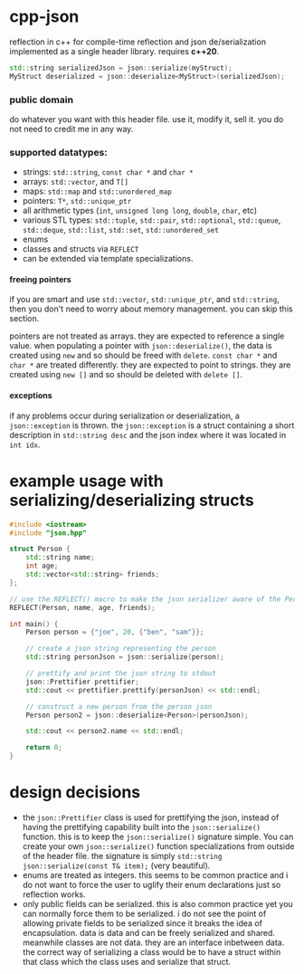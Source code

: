 # cpp-json
reflection in c++ for compile-time reflection and json de/serialization implemented as a single header library.
requires **c++20**.

```cpp
std::string serializedJson = json::serialize(myStruct);
MyStruct deserialized = json::deserialize<MyStruct>(serializedJson);
```

### public domain
do whatever you want with this header file. use it, modify it, sell it. you do not need to credit me in any way.

### supported datatypes:
- strings: `std::string`, `const char *` and `char *`
- arrays: `std::vector`, and `T[]`
- maps: `std::map` and `std::unordered_map`
- pointers: `T*`, `std::unique_ptr`
- all arithmetic types (`int`, `unsigned long long`, `double`, `char`, etc)
- various STL types: `std::tuple`, `std::pair`, `std::optional`, `std::queue`, `std::deque`, `std::list`, `std::set`, `std::unordered_set`
- enums
- classes and structs via `REFLECT`
- can be extended via template specializations.

#### freeing pointers
if you are smart and use `std::vector`, `std::unique_ptr`, and `std::string`, then you don't need to worry about memory management. you can skip this section.

pointers are not treated as arrays. they are expected to reference a single value.
when populating a pointer with `json::deserialize()`, the data is created using `new` and so should be freed with `delete`.
`const char *` and `char *` are treated differently. they are expected to point to strings. they are created using `new []` and so should be deleted with `delete []`.

#### exceptions
if any problems occur during serialization or deserialization, a `json::exception` is thrown.
the `json::exception` is a struct containing a short description in `std::string desc` and the json index where it was located in `int idx`.

# example usage with serializing/deserializing structs
```c++
#include <iostream>
#include "json.hpp"

struct Person {
    std::string name;
    int age;
    std::vector<std::string> friends;
};

// use the REFLECT() macro to make the json serializer aware of the Person type
REFLECT(Person, name, age, friends);

int main() {
    Person person = {"joe", 20, {"ben", "sam"}};

    // create a json string representing the person    
    std::string personJson = json::serialize(person);

    // prettify and print the json string to stdout
    json::Prettifier prettifier;
    std::cout << prettifier.prettify(personJson) << std::endl;

    // construct a new person from the person json
    Person person2 = json::deserialize<Person>(personJson);

    std::cout << person2.name << std::endl;

    return 0;
}

```

# design decisions
- the `json::Prettifier` class is used for prettifying the json, instead of having the prettifying capability built into the `json::serialize()` function. this is to keep the `json::serialize()` signature simple. You can create your own `json::serialize()` function specializations from outside of the header file. the signature is simply `std::string json::serialize(const T& item);` (very beautiful).
- enums are treated as integers. this seems to be common practice and i do not want to force the user to uglify their enum declarations just so reflection works.
- only public fields can be serialized. this is also common practice yet you can normally force them to be serialized. i do not see the point of allowing private fields to be serialized since it breaks the idea of encapsulation. data is data and can be freely serialized and shared. meanwhile classes are not data. they are an interface inbetween data. the correct way of serializing a class would be to have a struct within that class which the class uses and serialize that struct.
